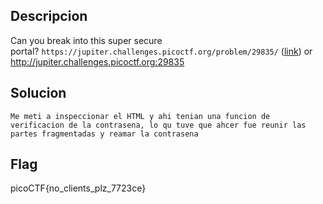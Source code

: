 ## Descripcion

Can you break into this super secure portal? `https://jupiter.challenges.picoctf.org/problem/29835/` ([link](https://jupiter.challenges.picoctf.org/problem/29835/)) or http://jupiter.challenges.picoctf.org:29835
## Solucion
```
Me meti a inspeccionar el HTML y ahi tenian una funcion de verificacion de la contrasena, lo qu tuve que ahcer fue reunir las partes fragmentadas y reamar la contrasena
```

## Flag
picoCTF{no_clients_plz_7723ce}